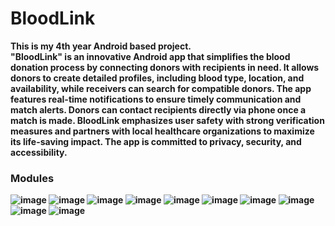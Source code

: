 # BloodLink

<b>This is my 4th year Android based project.<b><br/>
<b>"BloodLink" is an innovative Android app that simplifies the blood donation process by connecting donors with recipients in need. It allows donors to create detailed profiles, including blood type, location, and availability, while receivers can search for compatible donors. The app features real-time notifications to ensure timely communication and match alerts. Donors can contact recipients directly via phone once a match is made. BloodLink emphasizes user safety with strong verification measures and partners with local healthcare organizations to maximize its life-saving impact. The app is committed to privacy, security, and accessibility.<b>

<h3>Modules</h3>

![image](https://github.com/user-attachments/assets/edf16b80-1a5a-4405-819e-86353b6aab6c)
![image](https://github.com/user-attachments/assets/d1112a00-a82b-484f-bf4b-61f217112e3a)
![image](https://github.com/user-attachments/assets/56e659e2-5522-4cc3-a9e0-c88799a25577)
![image](https://github.com/user-attachments/assets/37271f74-9c36-4543-9287-9571b5d3f988)
![image](https://github.com/user-attachments/assets/48fd78fb-c142-4112-acc3-15af08720e6b)
![image](https://github.com/user-attachments/assets/5e6dd385-26fc-4f85-955e-60bd95f24d9e)
![image](https://github.com/user-attachments/assets/43c6738d-17f8-4aa5-9251-2c12bf527cc2)
![image](https://github.com/user-attachments/assets/dd846560-123c-49d5-a888-bf9ee4e18d3c)
![image](https://github.com/user-attachments/assets/f0fa87e8-52c6-4847-ac18-78dc2a473568)
![image](https://github.com/user-attachments/assets/7749ae03-f86a-4639-a3a0-5d3c00750deb)

